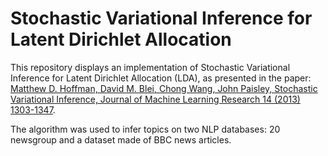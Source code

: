 # Stochastic Variational Inference for Latent Dirichlet Allocation

This repository displays an implementation of Stochastic Variational Inference for Latent Dirichlet Allocation (LDA), as presented in the paper: [Matthew D. Hoffman, David M. Blei, Chong Wang, John Paisley, Stochastic Variational Inference, Journal of Machine Learning Research 14 (2013) 1303-1347](https://www.jmlr.org/papers/volume14/hoffman13a/hoffman13a.pdf).

The algorithm was used to infer topics on two NLP databases: 20 newsgroup and a dataset made of BBC news articles. 
